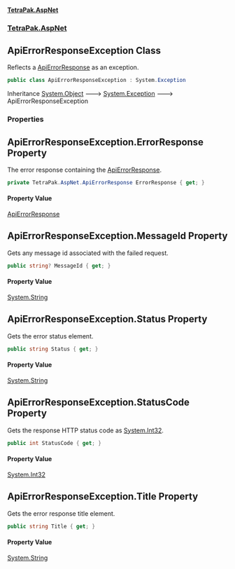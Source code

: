 #### [TetraPak.AspNet](index.md 'index')
### [TetraPak.AspNet](TetraPak_AspNet.md 'TetraPak.AspNet')
## ApiErrorResponseException Class
Reflects a [ApiErrorResponse](TetraPak_AspNet_ApiErrorResponse.md 'TetraPak.AspNet.ApiErrorResponse') as an exception.  
```csharp
public class ApiErrorResponseException : System.Exception
```

Inheritance [System.Object](https://docs.microsoft.com/en-us/dotnet/api/System.Object 'System.Object') &#129106; [System.Exception](https://docs.microsoft.com/en-us/dotnet/api/System.Exception 'System.Exception') &#129106; ApiErrorResponseException  
### Properties
<a name='TetraPak_AspNet_ApiErrorResponseException_ErrorResponse'></a>
## ApiErrorResponseException.ErrorResponse Property
The error response containing the [ApiErrorResponse](TetraPak_AspNet_ApiErrorResponse.md 'TetraPak.AspNet.ApiErrorResponse').  
```csharp
private TetraPak.AspNet.ApiErrorResponse ErrorResponse { get; }
```
#### Property Value
[ApiErrorResponse](TetraPak_AspNet_ApiErrorResponse.md 'TetraPak.AspNet.ApiErrorResponse')
  
<a name='TetraPak_AspNet_ApiErrorResponseException_MessageId'></a>
## ApiErrorResponseException.MessageId Property
Gets any message id associated with the failed request.  
```csharp
public string? MessageId { get; }
```
#### Property Value
[System.String](https://docs.microsoft.com/en-us/dotnet/api/System.String 'System.String')
  
<a name='TetraPak_AspNet_ApiErrorResponseException_Status'></a>
## ApiErrorResponseException.Status Property
Gets the error status element.  
```csharp
public string Status { get; }
```
#### Property Value
[System.String](https://docs.microsoft.com/en-us/dotnet/api/System.String 'System.String')
  
<a name='TetraPak_AspNet_ApiErrorResponseException_StatusCode'></a>
## ApiErrorResponseException.StatusCode Property
Gets the response HTTP status code as [System.Int32](https://docs.microsoft.com/en-us/dotnet/api/System.Int32 'System.Int32').  
```csharp
public int StatusCode { get; }
```
#### Property Value
[System.Int32](https://docs.microsoft.com/en-us/dotnet/api/System.Int32 'System.Int32')
  
<a name='TetraPak_AspNet_ApiErrorResponseException_Title'></a>
## ApiErrorResponseException.Title Property
Gets the error response title element.  
```csharp
public string Title { get; }
```
#### Property Value
[System.String](https://docs.microsoft.com/en-us/dotnet/api/System.String 'System.String')
  
